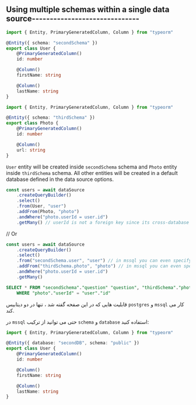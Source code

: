 ## Using multiple schemas within a single data source------------------------------

```ts
import { Entity, PrimaryGeneratedColumn, Column } from "typeorm"

@Entity({ schema: "secondSchema" })
export class User {
    @PrimaryGeneratedColumn()
    id: number

    @Column()
    firstName: string

    @Column()
    lastName: string
}
```

```ts
import { Entity, PrimaryGeneratedColumn, Column } from "typeorm"

@Entity({ schema: "thirdSchema" })
export class Photo {
    @PrimaryGeneratedColumn()
    id: number

    @Column()
    url: string
}
```

`User` entity will be created inside `secondSchema` schema and `Photo` entity inside `thirdSchema` schema. All other entities will be created in a default database defined in the data source options.

```ts
const users = await dataSource
    .createQueryBuilder()
    .select()
    .from(User, "user")
    .addFrom(Photo, "photo")
    .andWhere("photo.userId = user.id")
    .getMany() // userId is not a foreign key since its cross-database request
```

// Or

```ts
const users = await dataSource
    .createQueryBuilder()
    .select()
    .from("secondSchema.user", "user") // in mssql you can even specify a database: secondDB.secondSchema.user
    .addFrom("thirdSchema.photo", "photo") // in mssql you can even specify a database: thirdDB.thirdSchema.photo
    .andWhere("photo.userId = user.id")
    .getMany()
```

```sql
SELECT * FROM "secondSchema"."question" "question", "thirdSchema"."photo" "photo"
    WHERE "photo"."userId" = "user"."id"
```

قابلیت هایی که در این صفحه گفته شد ، تنها در دو دیتابیس `postgres` و `mssql` کار می کند.

در `mssql` حتی می توانید از ترکیب `schema` و `database` استفاده کنید:

```ts
import { Entity, PrimaryGeneratedColumn, Column } from "typeorm"

@Entity({ database: "secondDB", schema: "public" })
export class User {
    @PrimaryGeneratedColumn()
    id: number

    @Column()
    firstName: string

    @Column()
    lastName: string
}
```

